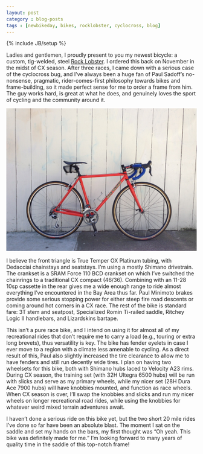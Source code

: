 ```yaml
---
layout: post
category : blog-posts
tags : [newbikeday, bikes, rocklobster, cyclocross, blog]
---
```

{% include JB/setup %}

Ladies and gentlemen, I proudly present to you my newest bicycle: a custom, tig-welded, steel [Rock Lobster](http://www.rocklobstercycles.com/). I ordered this back on November in the midst of CX season. After three races, I came down with a serious case of the cyclocross bug, and I’ve always been a huge fan of Paul Sadoff’s no-nonsense, pragmatic, rider-comes-first philosophy towards bikes and frame-building, so it made perfect sense for me to order a frame from him. The guy works hard, is great at what he does, and genuinely loves the sport of cycling and the community around it.

![Rock Lobster CX](/images/rock_lobster_complete.jpg)

I believe the front triangle is True Temper OX Platinum tubing, with Dedacciai chainstays and seatstays. I’m using a mostly Shimano drivetrain. The crankset is a  SRAM Force 110 BCD crankset on which I’ve switched the chainrings to a traditional CX compact (46/36). Combining with an 11-28 10sp cassette in the rear gives me a wide enough range to ride almost everything I’ve encountered in the Bay Area thus far. Paul Minimoto brakes provide some serious stopping power for either steep fire road descents or coming around hot corners in a CX race. The rest of the bike is standard fare: 3T stem and seatpost, Specialized Romin Ti-railed saddle, Ritchey Logic II handlebars, and Lizardskins bartape.

This isn’t a pure race bike, and I intend on using it for almost all of my recreational rides that don’t require me to carry a load (e.g., touring or extra long brevets), thus versatility is key. The bike has fender eyelets in case I ever move to a region with a climate less amenable to cycling. As a direct result of this, Paul also slightly increased the tire clearance to allow me to have fenders and still run decently wide tires. I plan on having two wheelsets for this bike, both with Shimano hubs laced to Velocity A23 rims. During CX season, the training set (with 32H Ultegra 6500 hubs) will be run with slicks and serve as my primary wheels, while my nicer set (28H Dura Ace 7900 hubs) will have knobbies mounted, and function as race wheels. When CX season is over, I’ll swap the knobbies and slicks and run my nicer wheels on longer recreational road rides, while using the knobbies for whatever weird mixed terrain adventures await.

I haven’t done a serious ride on this bike yet, but the two short 20 mile rides I’ve done so far have been an absolute blast. The moment I sat on the saddle and set my hands on the bars, my first thought was “Oh yeah. This bike was definitely made for me.” I’m looking forward to many years of quality time in the saddle of this top-notch frame!

